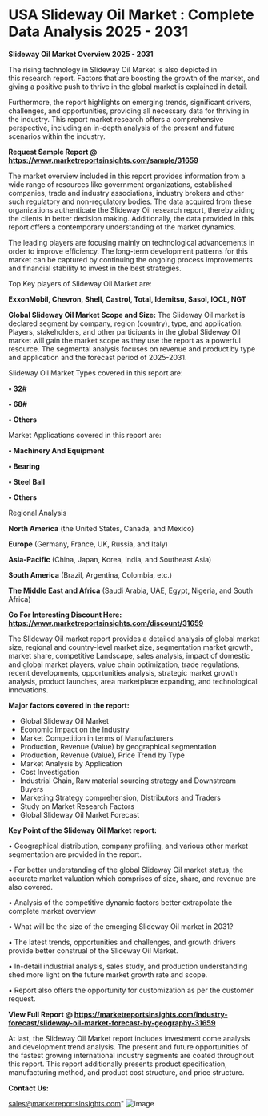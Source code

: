  # USA Slideway Oil Market : Complete Data Analysis 2025 - 2031

<Strong> Slideway Oil Market Overview 2025 - 2031</strong>

The rising technology in Slideway Oil Market is also depicted in this research report. Factors that are boosting the growth of the market, and giving a positive push to thrive in the global market is explained in detail.

Furthermore, the report highlights on emerging trends, significant drivers, challenges, and opportunities, providing all necessary data for thriving in the industry. This report market research offers a comprehensive perspective, including an in-depth analysis of the present and future scenarios within the industry.

<strong>Request Sample Report @ <a href=https://www.marketreportsinsights.com/sample/31659>https://www.marketreportsinsights.com/sample/31659</a></strong>

The market overview included in this report provides information from a wide range of resources like government organizations, established companies, trade and industry associations, industry brokers and other such regulatory and non-regulatory bodies. The data acquired from these organizations authenticate the Slideway Oil research report, thereby aiding the clients in better decision making. Additionally, the data provided in this report offers a contemporary understanding of the market dynamics.

The leading players are focusing mainly on technological advancements in order to improve efficiency. The long-term development patterns for this market can be captured by continuing the ongoing process improvements and financial stability to invest in the best strategies.

Top Key players of Slideway Oil Market are:

<strong>ExxonMobil, Chevron, Shell, Castrol, Total, Idemitsu, Sasol, IOCL, NGT</strong>

<strong><b>Global Slideway Oil Market Scope and Size:</b></strong>
The Slideway Oil market is declared segment by company, region (country), type, and application. Players, stakeholders, and other participants in the global Slideway Oil market will gain the market scope as they use the report as a powerful resource. The segmental analysis focuses on revenue and product by type and application and the forecast period of 2025-2031.

Slideway Oil Market Types covered in this report are:

<strong>• 32#

• 68#

• Others</strong>

Market Applications covered in this report are:

<strong>• Machinery And Equipment

• Bearing

• Steel Ball

• Others</strong> 

Regional Analysis

<strong>North America</strong> (the United States, Canada, and Mexico)

<strong>Europe</strong> (Germany, France, UK, Russia, and Italy)

<strong>Asia-Pacific</strong> (China, Japan, Korea, India, and Southeast Asia)

<strong>South America</strong> (Brazil, Argentina, Colombia, etc.)

<strong>The Middle East and Africa</strong> (Saudi Arabia, UAE, Egypt, Nigeria, and South Africa)

<strong>Go For Interesting Discount Here: <a href=https://www.marketreportsinsights.com/discount/31659>https://www.marketreportsinsights.com/discount/31659</a></strong>

The Slideway Oil market report provides a detailed analysis of global market size, regional and country-level market size, segmentation market growth, market share, competitive Landscape, sales analysis, impact of domestic and global market players, value chain optimization, trade regulations, recent developments, opportunities analysis, strategic market growth analysis, product launches, area marketplace expanding, and technological innovations.

<strong><b>Major factors covered in the report:</b></strong>
<ul>
  <li>Global Slideway Oil Market </li>
  <li>Economic Impact on the Industry</li>
  <li>Market Competition in terms of Manufacturers</li>
  <li>Production, Revenue (Value) by geographical segmentation</li>
  <li>Production, Revenue (Value), Price Trend by Type</li>
  <li>Market Analysis by Application</li>
  <li>Cost Investigation</li>
  <li>Industrial Chain, Raw material sourcing strategy and Downstream Buyers</li>
  <li>Marketing Strategy comprehension, Distributors and Traders</li>
  <li>Study on Market Research Factors</li>
  <li>Global Slideway Oil Market Forecast</li>
</ul>

<strong><b>Key Point of the Slideway Oil Market report:</b></strong>

• Geographical distribution, company profiling, and various other market segmentation are provided in the report.

• For better understanding of the global Slideway Oil market status, the accurate market valuation which comprises of size, share, and revenue are also covered.

• Analysis of the competitive dynamic factors better extrapolate the complete market overview

• What will be the size of the emerging Slideway Oil market in 2031?

• The latest trends, opportunities and challenges, and growth drivers provide better construal of the Slideway Oil Market.

• In-detail industrial analysis, sales study, and production understanding shed more light on the future market growth rate and scope.

• Report also offers the opportunity for customization as per the customer request.

<strong><b>View Full Report @ <a href=https://marketreportsinsights.com/industry-forecast/slideway-oil-market-forecast-by-geography-31659>https://marketreportsinsights.com/industry-forecast/slideway-oil-market-forecast-by-geography-31659</a></b></strong>


At last, the Slideway Oil Market report includes investment come analysis and development trend analysis. The present and future opportunities of the fastest growing international industry segments are coated throughout this report. This report additionally presents product specification, manufacturing method, and product cost structure, and price structure.

<strong>Contact Us:</strong>

sales@marketreportsinsights.com"
![image](https://github.com/user-attachments/assets/32577b13-278f-43a5-aecc-e23421b095de)
